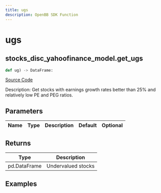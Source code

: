 ```yaml
---
title: ugs
description: OpenBB SDK Function
---
```

# ugs

## stocks_disc_yahoofinance_model.get_ugs

```python
def ug) -> DataFrame:
```
[Source Code](https://github.com/OpenBB-finance/OpenBBTerminal/tree/main/openbb_terminal/stocks/discovery/yahoofinance_model.py#L53)

Description: Get stocks with earnings growth rates better than 25% and relatively low PE and PEG ratios.

## Parameters

| Name | Type | Description | Default | Optional |
| ---- | ---- | ----------- | ------- | -------- |

## Returns

| Type | Description |
| ---- | ----------- |
| pd.DataFrame | Undervalued stocks |

## Examples

